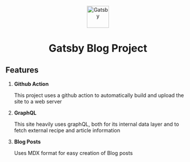 <p align="center">
  <a href="https://www.gatsbyjs.com/?utm_source=starter&utm_medium=readme&utm_campaign=minimal-starter">
    <img alt="Gatsby" src="https://www.gatsbyjs.com/Gatsby-Monogram.svg" width="60" />
  </a>
</p>
<h1 align="center">
  Gatsby Blog Project
</h1>

## Features

1.  **Github Action**

    This project uses a github action to automatically build and upload the site to a web server
    

2.  **GraphQL**

    This site heavily uses graphQL, both for its internal data layer and to fetch external recipe and article information

3.  **Blog Posts**

    Uses MDX format for easy creation of Blog posts




